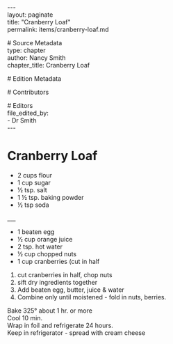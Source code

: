 \---  
layout: paginate  
title: "Cranberry Loaf"  
permalink: items/cranberry-loaf.md

\# Source Metadata  
type: chapter  
author: Nancy Smith  
chapter\_title: Cranberry Loaf

\# Edition Metadata

\# Contributors

\# Editors  
file\_edited\_by:   
  \- Dr Smith  
\---

# Cranberry Loaf

* 2 cups flour  
* 1 cup sugar  
* ½ tsp. salt  
* 1 ½ tsp. baking powder  
* ½ tsp soda

\_\_\_

* 1 beaten egg  
* ½ cup orange juice  
* 2 tsp. hot water  
* ½ cup chopped nuts  
* 1 cup cranberries (cut in half

1. cut cranberries in half, chop nuts  
2. sift dry ingredients together  
3. Add beaten egg, butter, juice & water  
4. Combine only until moistened \- fold in nuts, berries.

Bake 325° about 1 hr. or more  
Cool 10 min.  
Wrap in foil and refrigerate 24 hours.  
Keep in refrigerator \- spread with cream cheese
